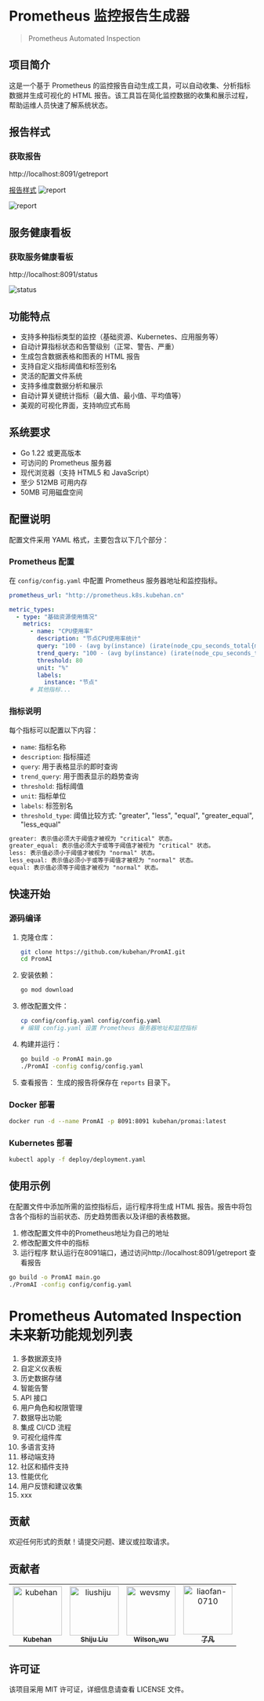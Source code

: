 # Prometheus 监控报告生成器

> Prometheus Automated Inspection

## 项目简介

这是一个基于 Prometheus 的监控报告自动生成工具，可以自动收集、分析指标数据并生成可视化的 HTML 报告。该工具旨在简化监控数据的收集和展示过程，帮助运维人员快速了解系统状态。

## 报告样式
### 获取报告
http://localhost:8091/getreport

[报告样式](reports/inspection_report_20241214_131709.html)
![report](images/资源概览.png)
<!-- ![report](images/image.png) -->
![report](images/image2.png)

## 服务健康看板
### 获取服务健康看板
http://localhost:8091/status

![status](images/status.png)


## 功能特点

- 支持多种指标类型的监控（基础资源、Kubernetes、应用服务等）
- 自动计算指标状态和告警级别（正常、警告、严重）
- 生成包含数据表格和图表的 HTML 报告
- 支持自定义指标阈值和标签别名
- 灵活的配置文件系统
- 支持多维度数据分析和展示
- 自动计算关键统计指标（最大值、最小值、平均值等）
- 美观的可视化界面，支持响应式布局

## 系统要求

- Go 1.22 或更高版本
- 可访问的 Prometheus 服务器
- 现代浏览器（支持 HTML5 和 JavaScript）
- 至少 512MB 可用内存
- 50MB 可用磁盘空间

## 配置说明

配置文件采用 YAML 格式，主要包含以下几个部分：

### Prometheus 配置

在 `config/config.yaml` 中配置 Prometheus 服务器地址和监控指标。

```yaml
prometheus_url: "http://prometheus.k8s.kubehan.cn"

metric_types:
  - type: "基础资源使用情况"
    metrics:
      - name: "CPU使用率"
        description: "节点CPU使用率统计"
        query: "100 - (avg by(instance) (irate(node_cpu_seconds_total{mode='idle'}[5m])) * 100)"
        trend_query: "100 - (avg by(instance) (irate(node_cpu_seconds_total{mode='idle'}[5m])) * 100)[6h:5m]"
        threshold: 80
        unit: "%"
        labels:
          instance: "节点"
      # 其他指标...
```

### 指标说明

每个指标可以配置以下内容：

- `name`: 指标名称
- `description`: 指标描述
- `query`: 用于表格显示的即时查询
- `trend_query`: 用于图表显示的趋势查询
- `threshold`: 指标阈值
- `unit`: 指标单位
- `labels`: 标签别名
- `threshold_type`: 阈值比较方式: "greater", "less", "equal", "greater_equal", "less_equal"

```txt
greater: 表示值必须大于阈值才被视为 "critical" 状态。
greater_equal: 表示值必须大于或等于阈值才被视为 "critical" 状态。
less: 表示值必须小于阈值才被视为 "normal" 状态。
less_equal: 表示值必须小于或等于阈值才被视为 "normal" 状态。
equal: 表示值必须等于阈值才被视为 "normal" 状态。
```

## 快速开始

### 源码编译

1. 克隆仓库：

   ```bash
   git clone https://github.com/kubehan/PromAI.git
   cd PromAI
   ```
2. 安装依赖：

   ```bash
   go mod download
   ```
3. 修改配置文件：

   ```bash
   cp config/config.yaml config/config.yaml
   # 编辑 config.yaml 设置 Prometheus 服务器地址和监控指标
   ```
4. 构建并运行：

   ```bash
   go build -o PromAI main.go
   ./PromAI -config config/config.yaml
   ```
5. 查看报告：
   生成的报告将保存在 `reports` 目录下。

### Docker 部署

```bash
docker run -d --name PromAI -p 8091:8091 kubehan/promai:latest
```

### Kubernetes 部署

```bash
kubectl apply -f deploy/deployment.yaml
```

## 使用示例

在配置文件中添加所需的监控指标后，运行程序将生成 HTML 报告。报告中将包含各个指标的当前状态、历史趋势图表以及详细的表格数据。

1. 修改配置文件中的Prometheus地址为自己的地址
2. 修改配置文件中的指标
3. 运行程序 默认运行在8091端口，通过访问http://localhost:8091/getreport 查看报告

```bash
go build -o PromAI main.go
./PromAI -config config/config.yaml
```

# Prometheus Automated Inspection 未来新功能规划列表

1. 多数据源支持
2. 自定义仪表板
3. 历史数据存储
4. 智能告警
5. API 接口
6. 用户角色和权限管理
7. 数据导出功能
8. 集成 CI/CD 流程
9. 可视化组件库
10. 多语言支持
11. 移动端支持
12. 社区和插件支持
13. 性能优化
14. 用户反馈和建议收集
15. xxx

## 贡献

欢迎任何形式的贡献！请提交问题、建议或拉取请求。

## 贡献者

<!-- readme: collaborators,contributors -start -->
<table>
<tr>
    <td align="center">
        <a href="https://github.com/kubehan">
            <img src="https://avatars.githubusercontent.com/u/69997301?v=4" width="100;" alt="kubehan"/>
            <br />
            <sub><b>Kubehan</b></sub>
        </a>
    </td>
    <td align="center">
        <a href="https://github.com/liushiju">
            <img src="https://avatars.githubusercontent.com/u/34912508?v=4" width="100;" alt="liushiju"/>
            <br />
            <sub><b>Shiju Liu</b></sub>
        </a>
    </td>
    <td align="center">
        <a href="https://github.com/wevsmy">
            <img src="https://avatars.githubusercontent.com/u/26675374?v=4" width="100;" alt="wevsmy"/>
            <br />
            <sub><b>Wilson_wu</b></sub>
        </a>
    </td>
    <td align="center">
        <a href="https://github.com/liaofan-0710">
            <img src="https://avatars.githubusercontent.com/u/59794905?v=4" width="100;" alt="liaofan-0710"/>
            <br />
            <sub><b>了凡</b></sub>
        </a>
    </td></tr>
</table>
<!-- readme: collaborators,contributors -end -->

## 许可证

该项目采用 MIT 许可证，详细信息请查看 LICENSE 文件。
